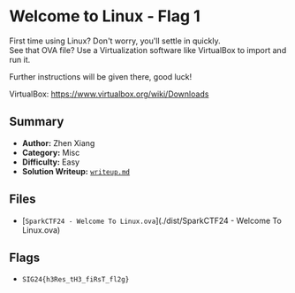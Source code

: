 # Welcome to Linux - Flag 1

First time using Linux? Don't worry, you'll settle in quickly. \
See that OVA file? Use a Virtualization software like VirtualBox to import and run it.

Further instructions will be given there, good luck!

VirtualBox: https://www.virtualbox.org/wiki/Downloads

## Summary
- **Author:** Zhen Xiang
- **Category:** Misc
- **Difficulty:** Easy
- **Solution Writeup:** [`writeup.md`](./soln/writeup.md)

## Files
- [`SparkCTF24 - Welcome To Linux.ova`](./dist/SparkCTF24 - Welcome To Linux.ova)

## Flags
- `SIG24{h3Res_tH3_fiRsT_fl2g}`
